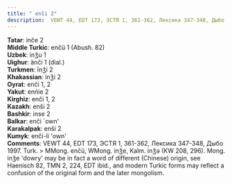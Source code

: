 ```yaml
---
title: " enši 2"
description:  VEWT 44, EDT 173, ЭСТЯ 1, 361-362, Лексика 347-348, Дыбо 1997. Turk. > MMong. enčü, WMong. inǯe, Kalm. inǯǝ (KW 208, 296). Mong. inǯe 'dowry' may be in fact a word of different (Chinese) origin, see Haenisch 82, TMN 2, 224, EDT ibid., and modern Turkic forms may reflect a confusion of the original form and the later mongolism.
---
```


<strong>Tatar</strong>:  inče 2<br>
<strong>Middle Turkic</strong>:  enčü 1 (Abush. 82)<br>
<strong>Uzbek</strong>:  inǯu 1<br>
<strong>Uighur</strong>:  änči 1 (dial.)<br>
<strong>Turkmen</strong>:  īnǯi 2<br>
<strong>Khakassian</strong>:  inǯi 2<br>
<strong>Oyrat</strong>:  enči 1, 2<br>
<strong>Yakut</strong>:  enńie 2<br>
<strong>Kirghiz</strong>:  enči 1, 2<br>
<strong>Kazakh</strong>:  enši 2<br>
<strong>Bashkir</strong>:  inse 2<br>
<strong>Balkar</strong>:  enči `own'<br>
<strong>Karakalpak</strong>:  enši 2<br>
<strong>Kumyk</strong>:  enči-li 'own'<br>
<strong>Comments</strong>:  VEWT 44, EDT 173, ЭСТЯ 1, 361-362, Лексика 347-348, Дыбо 1997. Turk. > MMong. enčü, WMong. inǯe, Kalm. inǯǝ (KW 208, 296). Mong. inǯe 'dowry' may be in fact a word of different (Chinese) origin, see Haenisch 82, TMN 2, 224, EDT ibid., and modern Turkic forms may reflect a confusion of the original form and the later mongolism.<br>


